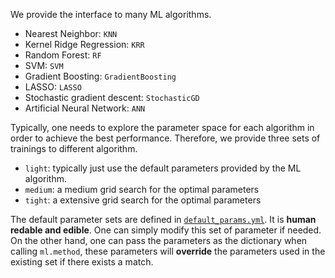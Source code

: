 We provide the interface to many ML algorithms.
- Nearest Neighbor: `KNN`
- Kernel Ridge Regression: `KRR`
- Random Forest: `RF`
- SVM: `SVM`
- Gradient Boosting: `GradientBoosting`
- LASSO: `LASSO`
- Stochastic gradient descent: `StochasticGD`
- Artificial Neural Network: `ANN`

Typically, one needs to explore the parameter space for each algorithm in order to achieve the best performance. 
Therefore, we provide three sets of trainings to different algorithm.
- `light`: typically just use the default parameters provided by the ML algorithm.
- `medium`: a medium grid search for the optimal parameters
- `tight`: a extensive grid search for the optimal parameters

The default parameter sets are defined in [`default_params.yml`](https://github.com/qzhu2017/ML-Materials/blob/master/ml/default_params.yml). It is **human redable and edible**. One can simply modify this set of parameter if needed. On the other hand, one can pass the parameters as the dictionary when calling `ml.method`, these parameters will **override** the parameters used in the existing set if there exists a match. 

